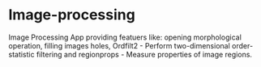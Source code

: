 # Image-processing
Image Processing App providing featuers like: opening morphological operation,  filling images holes, Ordfilt2 - Perform two-dimensional order-statistic filtering and regionprops - Measure properties of image regions.
